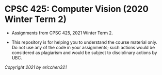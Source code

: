 # CPSC 425: Computer Vision (2020 Winter Term 2)

- Assignments from CPSC 425, 2021 Winter Term 2.

- This repository is for helping you to understand the course material only. Do not use any of the code in your assignments; such actions would be considered as plagiarism and would be subject to disciplinary actions by UBC.

*Copyright 2021 by ericchen321*
